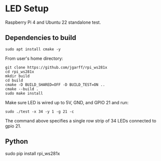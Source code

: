 # LED Setup

Raspberry Pi 4 and Ubuntu 22 standalone test.

## Dependencies to build

```
sudo apt install cmake -y
```

From user's home directory:

```
git clone https://github.com/jgarff/rpi_ws281x
cd rpi_ws281x
mkdir build
cd build
cmake -D BUILD_SHARED=OFF -D BUILD_TEST=ON ..
cmake --build .
sudo make install
```

Make sure LED is wired up to 5V, GND, and GPIO 21 and run:

```
sudo ./test -x 34 -y 1 -g 21 -c
```

The command above specifies a single row strip of 34 LEDs connected to gpio 21.

## Python

sudo pip install rpi_ws281x
